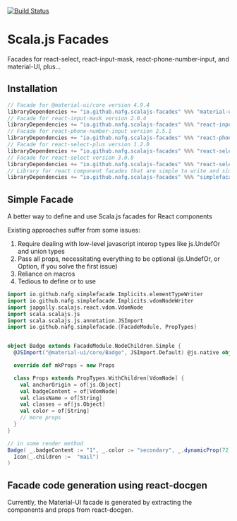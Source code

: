 [![Build Status](https://travis-ci.org/nafg/scalajs-facades.svg?branch=master)](https://travis-ci.org/nafg/scalajs-facades)

# Scala.js Facades

Facades for react-select, react-input-mask, react-phone-number-input, and material-UI, plus...

## Installation
<!-- Begin autogenerated via sbt generateInstallInstructions -->
```scala
// Facade for @material-ui/core version 4.9.4
libraryDependencies += "io.github.nafg.scalajs-facades" %%% "material-ui-core_4-9-4" % "0.11.0"
// Facade for react-input-mask version 2.0.4
libraryDependencies += "io.github.nafg.scalajs-facades" %%% "react-input-mask_2-0-4" % "0.11.0"
// Facade for react-phone-number-input version 2.5.1
libraryDependencies += "io.github.nafg.scalajs-facades" %%% "react-phone-number-input_2-5-1" % "0.11.0"
// Facade for react-select-plus version 1.2.0
libraryDependencies += "io.github.nafg.scalajs-facades" %%% "react-select-plus_1-2-0" % "0.11.0"
// Facade for react-select version 3.0.8
libraryDependencies += "io.github.nafg.scalajs-facades" %%% "react-select_3-0-8" % "0.11.0"
// Library for react component facades that are simple to write and simple to use
libraryDependencies += "io.github.nafg.scalajs-facades" %%% "simplefacade" % "0.11.0"
```
<!-- End autogenerated via sbt generateInstallInstructions -->

## Simple Facade
A better way to define and use Scala.js facades for React components

Existing approaches suffer from some issues:
1. Require dealing with low-level javascript interop types like js.UndefOr and union types
2. Pass all props, necessitating everything to be optional (js.UndefOr, or Option, if you solve the first issue)
3. Reliance on macros
4. Tedious to define or to use


```scala
import io.github.nafg.simplefacade.Implicits.elementTypeWriter
import io.github.nafg.simplefacade.Implicits.vdomNodeWriter
import japgolly.scalajs.react.vdom.VdomNode
import scala.scalajs.js
import scala.scalajs.js.annotation.JSImport
import io.github.nafg.simplefacade.{FacadeModule, PropTypes}


object Badge extends FacadeModule.NodeChildren.Simple {
  @JSImport("@material-ui/core/Badge", JSImport.Default) @js.native object raw extends js.Object

  override def mkProps = new Props

  class Props extends PropTypes.WithChildren[VdomNode] {
    val anchorOrigin = of[js.Object]
    val badgeContent = of[VdomNode]
    val className = of[String]
    val classes = of[js.Object]
    val color = of[String]
    // more props
  }
}

// in some render method
Badge( _.badgeContent := "1", _.color := "secondary", _.dynamicProp(72))(
  Icon(_.children :=  "mail")
)

```

## Facade code generation using react-docgen

Currently, the Material-UI facade is generated by extracting the components and props from react-docgen.

